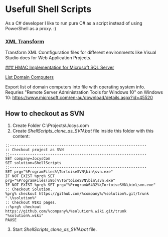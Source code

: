 # Usefull Shell Scripts

As a C# developer I like to run pure C# as a script instead of using PowerShell as a proxy. :)

### [XML Transform](https://github.com/JocysCom/ShellScripts/tree/master/Tester/Scripts/XML_Transform) 

Transform XML Connfiguration files for different environments like Visual Studio does for Web Application Projects.

[### HMAC Implementation for Microsoft SQL Server](https://github.com/JocysCom/ShellScripts/tree/master/Tester/Scripts/HMAC_for_SQL)

[List Domain Computers](https://github.com/JocysCom/ShellScripts/tree/master/Tester/Scripts/List_Domain_Computers)

Export list of domain computers into file with operating system info. Requries "Remote Server Administration Tools for Windows 10" on Windows 10: https://www.microsoft.com/en-au/download/details.aspx?id=45520



## How to checkout as SVN

1. Create Folder C:\Projects\Jocys.com
2. Create _ShellScripts_clone_as_SVN.bat_ file inside this folder with this content:

```batchfile
::-------------------------------------------------------------
:: Checkout project as SVN
::-------------------------------------------------------------
SET company=JocysCom
SET solution=ShellScripts
::-------------------------------------------------------------
SET prg="%ProgramFiles%\TortoiseSVN\bin\svn.exe"
IF NOT EXIST %prg% SET prg="%ProgramFiles(x86)%\TortoiseSVN\bin\svn.exe"
IF NOT EXIST %prg% SET prg="%ProgramW6432%\TortoiseSVN\bin\svn.exe"
:: Checkout Solution.
%prg% checkout https://github.com/%company%/%solution%.git/trunk ".\%solution%"
:: Checkout WIKI pages.
::%prg% checkout https://github.com/%company%/%solution%.wiki.git/trunk "%solution%.wiki"
PAUSE
```

3. Start _ShellScripts_clone_as_SVN.bat_ file.
